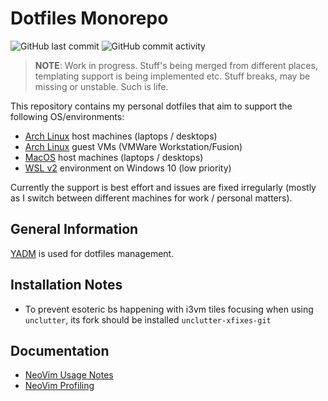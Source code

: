 Dotfiles Monorepo
=================
![GitHub last commit](https://img.shields.io/github/last-commit/ddnomad/dotfiles)
![GitHub commit activity](https://img.shields.io/github/commit-activity/w/ddnomad/dotfiles)

> **NOTE**: Work in progress. Stuff's being merged from different places, templating
> support is being implemented etc. Stuff breaks, may be missing or unstable. Such is
> life.

This repository contains my personal dotfiles that aim to support the following
OS/environments:

+ [Arch Linux](https://www.archlinux.org/) host machines (laptops / desktops)
+ [Arch Linux](https://www.archlinux.org/) guest VMs (VMWare Workstation/Fusion)
+ [MacOS](https://www.apple.com/macos) host machines (laptops / desktops)
+ [WSL v2](https://docs.microsoft.com/en-us/windows/wsl/install-win10) environment
  on Windows 10 (low priority)

Currently the support is best effort and issues are fixed irregularly (mostly
as I switch between different machines for work / personal matters).

## General Information
[YADM](https://github.com/TheLocehiliosan/yadm) is used for dotfiles management.

## Installation Notes
* To prevent esoteric bs happening with i3vm tiles focusing when using
`unclutter`, its fork should be installed `unclutter-xfixes-git`

## Documentation
* [NeoVim Usage Notes](.docs/neovim_usage_notes.md)
* [NeoVim Profiling](.docs/neovim_profiling.md)

